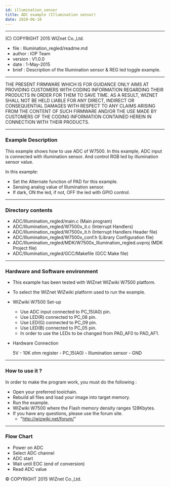 ```yaml
---
id: illumination_sensor
title: ADC example (Illumination sensor)
date: 2020-06-10
--- 
```


******************************************************************************
(C) COPYRIGHT 2015 WIZnet Co.,Ltd.

  * file    : Illumination_regled/readme.md
  * author  : IOP Team
  * version : V1.0.0
  * date    : 1-May-2015
  * brief   : Description of the Illumination sensor & REG led toggle example.
******************************************************************************
THE PRESENT FIRMWARE WHICH IS FOR GUIDANCE ONLY AIMS AT PROVIDING CUSTOMERS WITH CODING INFORMATION REGARDING THEIR PRODUCTS IN ORDER FOR THEM TO SAVE TIME. AS A RESULT, WIZNET SHALL NOT BE HELD LIABLE FOR ANY DIRECT, INDIRECT OR CONSEQUENTIAL DAMAGES WITH RESPECT TO ANY CLAIMS ARISING FROM THE CONTENT OF SUCH FIRMWARE AND/OR THE USE MADE BY CUSTOMERS OF THE CODING INFORMATION CONTAINED HEREIN IN CONNECTION WITH THEIR PRODUCTS.
******************************************************************************

### Example Description

This example shows how to use ADC of W7500.
In this example, ADC input is connected with illumination sensor. And control RGB led by illumination sensor value.

In this example:
  - Set the Alternate function of PAD for this example.
  - Sensing analog value of Illumination sensor.
  - If dark, ON the led, if not, OFF the led with GPIO control.
______________________________________________________________________________

### Directory contents

  - ADC/Illumination_regled/main.c                                (Main program)
  - ADC/Illumination_regled/W7500x_it.c                           (Interrupt Handlers)
  - ADC/Illumination_regled/W7500x_it.h                           (Interrupt Handlers Header file)
  - ADC/Illumination_regled/W7500x_conf.h                         (Library Configuration file)
  - ADC/Illumination_regled/MDK/W7500x_Illumination_regled.uvproj     (MDK Project file)
  - ADC/Illumination_regled/GCC/Makefile                          (GCC Make file)
______________________________________________________________________________

### Hardware and Software environment 

  - This example has been tested with WIZnet WIZwiki W7500 platform.
  - To select the WIZnet WIZwiki platform used to run the example.

  - WIZwiki W7500 Set-up
    - Use ADC input connected to PC_15(A0) pin.
    - Use LED(R) connected to PC_08 pin.
    - Use LED(G) connected to PC_09 pin.
    - Use LED(B) connected to PC_05 pin.
    - In order to use the LEDs to be changed from PAD_AF0 to PAD_AF1.  
    
  - Hardware Connection
  
     5V - 10K ohm register - PC_15(A0) - Illumination sensor - GND
______________________________________________________________________________

### How to use it ? 

In order to make the program work, you must do the following :

 - Open your preferred toolchain.
 - Rebuild all files and load your image into target memory.
 - Run the example.
 - WIZwiki W7500 where the Flash memory density ranges 128Kbytes.
 - If you have any questions, please use the forum site.
   - "http://wizwiki.net/forum/"
______________________________________________________________________________
### Flow Chart 

 - Power on ADC
 - Select ADC channel
 - ADC start
 - Wait until EOC (end of conversion)
 - Read ADC value

&copy; COPYRIGHT 2015 WIZnet Co.,Ltd.
